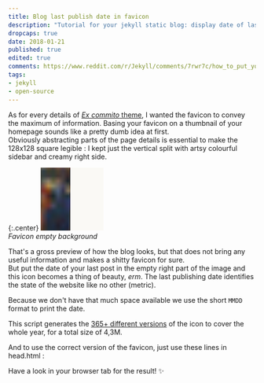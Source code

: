 ```yaml
---
title: Blog last publish date in favicon
description: "Tutorial for your jekyll static blog: display date of last published post in your favicon image. Pregenerate 365 favicons using imagemagick."
dropcaps: true
date: 2018-01-21
published: true
edited: true
comments: https://www.reddit.com/r/Jekyll/comments/7rwr7c/how_to_put_your_blog_last_publish_date_in_favicon/
tags:
- jekyll
- open-source
---
```


As for every details of [*Ex commito* theme](https://github.com/Kraymer/kraymer.github.com), I wanted the favicon to convey the maximum of information.
Basing your favicon on a thumbnail of your homepage sounds like a pretty dumb idea at first.  
Obviously abstracting parts of the page details is essential to make the 128x128 square legible : I kept just the vertical split with artsy colourful sidebar and creamy right side. 

{:.center}
![empty favicon](/public/img/favicon.png)  
*Favicon empty background*

That's a gross preview of how the blog looks, but that does not bring any useful information and makes a shitty favicon for sure.  
But put the date of your last post in the empty right part of the image and this icon becomes a thing of beauty, *erm*. The last publishing date identifies the state of the website like no other (metric). 

Because we don't have that much space available we use the short `MMDD` format to print the date. 

<script src="https://gist.github.com/Kraymer/d014b40303dbfa4dda423efe5dba7a01.js"></script>

This script generates the [365+ different versions](https://github.com/Kraymer/bulkdata/tree/master/excommito) of the icon to cover the whole year, for a total size of 4,3M.

And to use the correct version of the favicon, just use these lines in head.html :

<script src="https://gist.github.com/Kraymer/83a83592711b1d9967b2c4f30a56621a.js"></script>

Have a look in your browser tab for the result! :sparkles:
